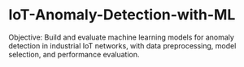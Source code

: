 # IoT-Anomaly-Detection-with-ML
Objective: Build and evaluate machine learning models for anomaly detection in industrial IoT networks, with data preprocessing, model selection, and performance evaluation.
